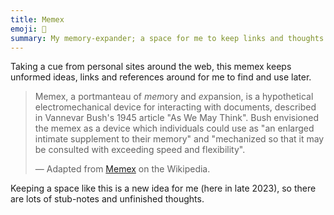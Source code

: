 ```yaml
---
title: Memex
emoji: 🧠
summary: My memory-expander; a space for me to keep links and thoughts that are interesting for reference later.
---
```


Taking a cue from personal sites around the web, this memex keeps unformed ideas, links and references around for me to find and use later.

> Memex, a portmanteau of <em>mem</em>ory and <em>ex</em>pansion, is a hypothetical electromechanical device for interacting with documents, described in Vannevar Bush's 1945 article "As We May Think". Bush envisioned the memex as a device which individuals could use as "an enlarged intimate supplement to their memory" and "mechanized so that it may be consulted with exceeding speed and flexibility".
>
> — Adapted from [Memex](https://en.wikipedia.org/wiki/Memex) on the Wikipedia.

Keeping a space like this is a new idea for me (here in late 2023), so there are lots of stub-notes and unfinished thoughts.
